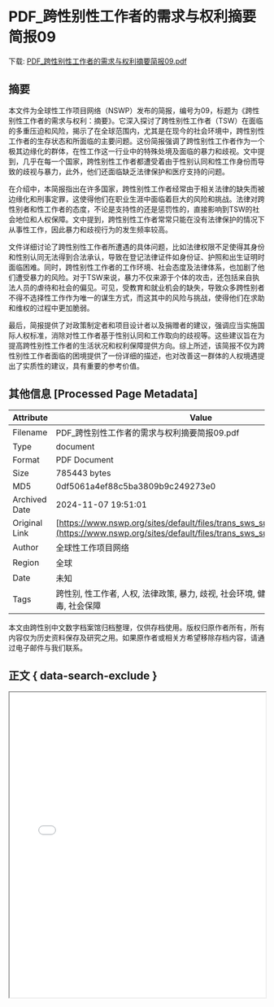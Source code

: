 # PDF_跨性别性工作者的需求与权利摘要简报09

<!-- tcd_download_link -->
下载: [PDF_跨性别性工作者的需求与权利摘要简报09.pdf](PDF_跨性别性工作者的需求与权利摘要简报09.pdf)
<!-- tcd_download_link_end -->

## 摘要

<!-- tcd_abstract -->
本文件为全球性工作项目网络（NSWP）发布的简报，编号为09，标题为《跨性别性工作者的需求与权利：摘要》。它深入探讨了跨性别性工作者（TSW）在面临的多重压迫和风险，揭示了在全球范围内，尤其是在现今的社会环境中，跨性别性工作者的生存状态和所面临的主要问题。这份简报强调了跨性别性工作者作为一个极其边缘化的群体，在性工作这一行业中的特殊处境及面临的暴力和歧视。文中提到，几乎在每一个国家，跨性别性工作者都遭受着由于性别认同和性工作身份而导致的歧视与暴力，此外，他们还面临缺乏法律保护和医疗支持的问题。  

在介绍中，本简报指出在许多国家，跨性别性工作者经常由于相关法律的缺失而被边缘化和刑事定罪，这使得他们在职业生涯中面临着巨大的风险和挑战。法律对跨性别者和性工作者的态度，不论是支持性的还是惩罚性的，直接影响到TSW的社会地位和人权保障。文中提到，跨性别性工作者常常只能在没有法律保护的情况下从事性工作，因此暴力和歧视行为的发生频率较高。  

文件详细讨论了跨性别性工作者所遭遇的具体问题，比如法律权限不足使得其身份和性别认同无法得到合法承认，导致在登记法律证件如身份证、护照和出生证明时面临困难。同时，跨性别性工作者的工作环境、社会态度及法律体系，也加剧了他们遭受暴力的风险。对于TSW来说，暴力不仅来源于个体的攻击，还包括来自执法人员的虐待和社会的偏见。可见，受教育和就业机会的缺失，导致众多跨性别者不得不选择性工作作为唯一的谋生方式，而这其中的风险与挑战，使得他们在求助和维权的过程中更加脆弱。  

最后，简报提供了对政策制定者和项目设计者以及捐赠者的建议，强调应当实施国际人权标准，消除对性工作者基于性别认同和工作取向的歧视等。这些建议旨在为提高跨性别性工作者的生活状况和权利保障提供方向。综上所述，该简报不仅为跨性别性工作者面临的困境提供了一份详细的描述，也对改善这一群体的人权境遇提出了实质性的建议，具有重要的参考价值。

<!-- tcd_abstract_end -->

## 其他信息 [Processed Page Metadata]

| Attribute       | Value                                  |
|-----------------|----------------------------------------|
| Filename        | PDF_跨性别性工作者的需求与权利摘要简报09.pdf                             |
| Type            | document                                 |
| Format          | PDF Document                               |
| Size            | 785443 bytes                           |
| MD5             | 0df5061a4ef88c5ba3809b9c249273e0                                  |
| Archived Date   | 2024-11-07 19:51:01                             |
| Original Link   | [https://www.nswp.org/sites/default/files/trans_sws_summary_chinese.pdf](https://www.nswp.org/sites/default/files/trans_sws_summary_chinese.pdf)                         |
| Author          | 全球性工作项目网络                               |
| Region          | 全球                               |
| Date            | 未知                                 |
| Tags            | 跨性别, 性工作者, 人权, 法律政策, 暴力, 歧视, 社会环境, 健康, 医疗资源, 艾滋病毒, 社会保障                                 |

本文由跨性别中文数字档案馆归档整理，仅供存档使用。版权归原作者所有，所有内容仅为历史资料保存及研究之用。如果原作者或相关方希望移除存档内容，请通过电子邮件与我们联系。

## 正文 { data-search-exclude }

<!-- tcd_main_text -->
<iframe src="../PDF_跨性别性工作者的需求与权利摘要简报09.pdf" width="100%" height="600px">
    <p>无法显示PDF，请下载查看。</p>
</iframe>
<!-- tcd_main_text_end -->

